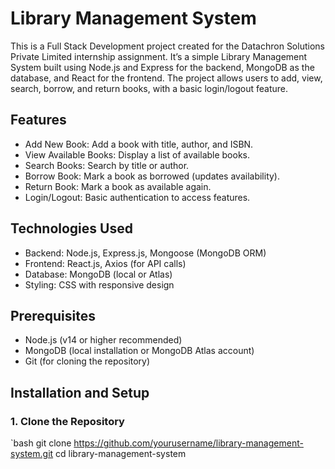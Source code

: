 # Library Management System

This is a Full Stack Development project created for the Datachron Solutions Private Limited internship assignment. It’s a simple Library Management System built using Node.js and Express for the backend, MongoDB as the database, and React for the frontend. The project allows users to add, view, search, borrow, and return books, with a basic login/logout feature.

## Features
- Add New Book: Add a book with title, author, and ISBN.
- View Available Books: Display a list of available books.
- Search Books: Search by title or author.
- Borrow Book: Mark a book as borrowed (updates availability).
- Return Book: Mark a book as available again.
- Login/Logout: Basic authentication to access features.

## Technologies Used
- Backend: Node.js, Express.js, Mongoose (MongoDB ORM)
- Frontend: React.js, Axios (for API calls)
- Database: MongoDB (local or Atlas)
- Styling: CSS with responsive design

## Prerequisites
- Node.js (v14 or higher recommended)
- MongoDB (local installation or MongoDB Atlas account)
- Git (for cloning the repository)

## Installation and Setup

### 1. Clone the Repository
`bash
git clone https://github.com/yourusername/library-management-system.git
cd library-management-system
